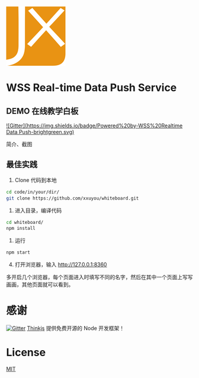 [![荆秀实时数据推送服务](https://github.com/xxuyou/yipaibao/blob/master/screenshot/logo-160.png)](http://xxuyou.com)

# WSS Real-time Data Push Service

## DEMO 在线教学白板

[![Gitter](https://img.shields.io/badge/Powered%20by-WSS%20Realtime Data Push-brightgreen.svg)](http://xxuyou.com)

简介、截图

## 最佳实践

1. Clone 代码到本地
```sh
cd code/in/your/dir/
git clone https://github.com/xxuyou/whiteboard.git
```

1. 进入目录，编译代码
```sh
cd whiteboard/
npm install
```

1. 运行
```sh
npm start
```

4. 打开浏览器，输入 http://127.0.0.1:8360

多开启几个浏览器，每个页面进入时填写不同的名字，然后在其中一个页面上写写画画，其他页面就可以看到。

# 感谢

[![Gitter](https://img.shields.io/badge/Thanks%20for-ThinkJS%20Framework-brightgreen.svg)](https://github.com/thinkjs/thinkjs) [Thinkjs](http://thinkjs.org) 提供免费开源的 Node 开发框架！

# License

[MIT](https://github.com/thinkjs/thinkjs/blob/master/LICENSE)
